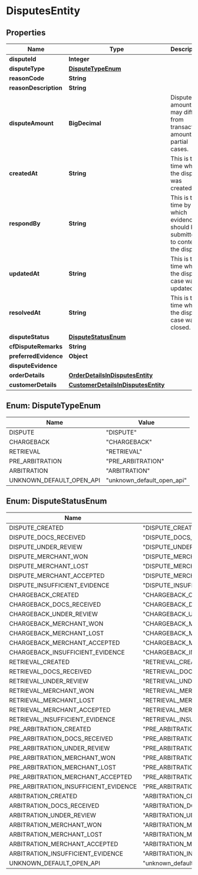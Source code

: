

# DisputesEntity


## Properties

| Name | Type | Description | Notes |
|------------ | ------------- | ------------- | -------------|
|**disputeId** | **Integer** |  |  [optional] |
|**disputeType** | [**DisputeTypeEnum**](#DisputeTypeEnum) |  |  [optional] |
|**reasonCode** | **String** |  |  [optional] |
|**reasonDescription** | **String** |  |  [optional] |
|**disputeAmount** | **BigDecimal** | Dispute amount may differ from transaction amount for partial cases. |  [optional] |
|**createdAt** | **String** | This is the time when the dispute was created. |  [optional] |
|**respondBy** | **String** | This is the time by which evidence should be submitted to contest the dispute. |  [optional] |
|**updatedAt** | **String** | This is the time when the dispute case was updated. |  [optional] |
|**resolvedAt** | **String** | This is the time when the dispute case was closed. |  [optional] |
|**disputeStatus** | [**DisputeStatusEnum**](#DisputeStatusEnum) |  |  [optional] |
|**cfDisputeRemarks** | **String** |  |  [optional] |
|**preferredEvidence** | **Object** |  |  [optional] |
|**disputeEvidence** |  |  |  [optional] |
|**orderDetails** | [**OrderDetailsInDisputesEntity**](OrderDetailsInDisputesEntity.md) |  |  [optional] |
|**customerDetails** | [**CustomerDetailsInDisputesEntity**](CustomerDetailsInDisputesEntity.md) |  |  [optional] |



## Enum: DisputeTypeEnum

| Name | Value |
|---- | -----|
| DISPUTE | &quot;DISPUTE&quot; |
| CHARGEBACK | &quot;CHARGEBACK&quot; |
| RETRIEVAL | &quot;RETRIEVAL&quot; |
| PRE_ARBITRATION | &quot;PRE_ARBITRATION&quot; |
| ARBITRATION | &quot;ARBITRATION&quot; |
| UNKNOWN_DEFAULT_OPEN_API | &quot;unknown_default_open_api&quot; |



## Enum: DisputeStatusEnum

| Name | Value |
|---- | -----|
| DISPUTE_CREATED | &quot;DISPUTE_CREATED&quot; |
| DISPUTE_DOCS_RECEIVED | &quot;DISPUTE_DOCS_RECEIVED&quot; |
| DISPUTE_UNDER_REVIEW | &quot;DISPUTE_UNDER_REVIEW&quot; |
| DISPUTE_MERCHANT_WON | &quot;DISPUTE_MERCHANT_WON&quot; |
| DISPUTE_MERCHANT_LOST | &quot;DISPUTE_MERCHANT_LOST&quot; |
| DISPUTE_MERCHANT_ACCEPTED | &quot;DISPUTE_MERCHANT_ACCEPTED&quot; |
| DISPUTE_INSUFFICIENT_EVIDENCE | &quot;DISPUTE_INSUFFICIENT_EVIDENCE&quot; |
| CHARGEBACK_CREATED | &quot;CHARGEBACK_CREATED&quot; |
| CHARGEBACK_DOCS_RECEIVED | &quot;CHARGEBACK_DOCS_RECEIVED&quot; |
| CHARGEBACK_UNDER_REVIEW | &quot;CHARGEBACK_UNDER_REVIEW&quot; |
| CHARGEBACK_MERCHANT_WON | &quot;CHARGEBACK_MERCHANT_WON&quot; |
| CHARGEBACK_MERCHANT_LOST | &quot;CHARGEBACK_MERCHANT_LOST&quot; |
| CHARGEBACK_MERCHANT_ACCEPTED | &quot;CHARGEBACK_MERCHANT_ACCEPTED&quot; |
| CHARGEBACK_INSUFFICIENT_EVIDENCE | &quot;CHARGEBACK_INSUFFICIENT_EVIDENCE&quot; |
| RETRIEVAL_CREATED | &quot;RETRIEVAL_CREATED&quot; |
| RETRIEVAL_DOCS_RECEIVED | &quot;RETRIEVAL_DOCS_RECEIVED&quot; |
| RETRIEVAL_UNDER_REVIEW | &quot;RETRIEVAL_UNDER_REVIEW&quot; |
| RETRIEVAL_MERCHANT_WON | &quot;RETRIEVAL_MERCHANT_WON&quot; |
| RETRIEVAL_MERCHANT_LOST | &quot;RETRIEVAL_MERCHANT_LOST&quot; |
| RETRIEVAL_MERCHANT_ACCEPTED | &quot;RETRIEVAL_MERCHANT_ACCEPTED&quot; |
| RETRIEVAL_INSUFFICIENT_EVIDENCE | &quot;RETRIEVAL_INSUFFICIENT_EVIDENCE&quot; |
| PRE_ARBITRATION_CREATED | &quot;PRE_ARBITRATION_CREATED&quot; |
| PRE_ARBITRATION_DOCS_RECEIVED | &quot;PRE_ARBITRATION_DOCS_RECEIVED&quot; |
| PRE_ARBITRATION_UNDER_REVIEW | &quot;PRE_ARBITRATION_UNDER_REVIEW&quot; |
| PRE_ARBITRATION_MERCHANT_WON | &quot;PRE_ARBITRATION_MERCHANT_WON&quot; |
| PRE_ARBITRATION_MERCHANT_LOST | &quot;PRE_ARBITRATION_MERCHANT_LOST&quot; |
| PRE_ARBITRATION_MERCHANT_ACCEPTED | &quot;PRE_ARBITRATION_MERCHANT_ACCEPTED&quot; |
| PRE_ARBITRATION_INSUFFICIENT_EVIDENCE | &quot;PRE_ARBITRATION_INSUFFICIENT_EVIDENCE&quot; |
| ARBITRATION_CREATED | &quot;ARBITRATION_CREATED&quot; |
| ARBITRATION_DOCS_RECEIVED | &quot;ARBITRATION_DOCS_RECEIVED&quot; |
| ARBITRATION_UNDER_REVIEW | &quot;ARBITRATION_UNDER_REVIEW&quot; |
| ARBITRATION_MERCHANT_WON | &quot;ARBITRATION_MERCHANT_WON&quot; |
| ARBITRATION_MERCHANT_LOST | &quot;ARBITRATION_MERCHANT_LOST&quot; |
| ARBITRATION_MERCHANT_ACCEPTED | &quot;ARBITRATION_MERCHANT_ACCEPTED&quot; |
| ARBITRATION_INSUFFICIENT_EVIDENCE | &quot;ARBITRATION_INSUFFICIENT_EVIDENCE&quot; |
| UNKNOWN_DEFAULT_OPEN_API | &quot;unknown_default_open_api&quot; |




